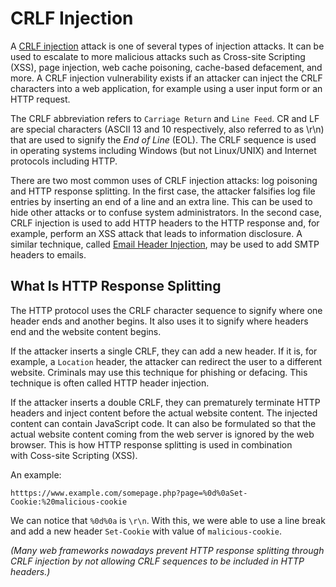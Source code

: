 # CRLF Injection

A [CRLF injection](https://www.invicti.com/learn/crlf-injection/) attack is one of several types of injection attacks. It can be used to escalate to more malicious attacks such as Cross-site Scripting (XSS), page injection, web cache poisoning, cache-based defacement, and more. A CRLF injection vulnerability exists if an attacker can inject the CRLF characters into a web application, for example using a user input form or an HTTP request.

The CRLF abbreviation refers to `Carriage Return` and `Line Feed`. CR and LF are special characters (ASCII 13 and 10 respectively, also referred to as \r\n) that are used to signify the _End of Line_ (EOL). The CRLF sequence is used in operating systems including Windows (but not Linux/UNIX) and Internet protocols including HTTP.

There are two most common uses of CRLF injection attacks: log poisoning and HTTP response splitting. In the first case, the attacker falsifies log file entries by inserting an end of a line and an extra line. This can be used to hide other attacks or to confuse system administrators. In the second case, CRLF injection is used to add HTTP headers to the HTTP response and, for example, perform an XSS attack that leads to information disclosure. A similar technique, called [Email Header Injection](https://www.acunetix.com/blog/articles/email-header-injection/), may be used to add SMTP headers to emails.

## What Is HTTP Response Splitting

The HTTP protocol uses the CRLF character sequence to signify where one header ends and another begins. It also uses it to signify where headers end and the website content begins.

If the attacker inserts a single CRLF, they can add a new header. If it is, for example, a `Location` header, the attacker can redirect the user to a different website. Criminals may use this technique for phishing or defacing. This technique is often called HTTP header injection.

If the attacker inserts a double CRLF, they can prematurely terminate HTTP headers and inject content before the actual website content. The injected content can contain JavaScript code. It can also be formulated so that the actual website content coming from the web server is ignored by the web browser. This is how HTTP response splitting is used in combination with Coss-site Scripting (XSS).

An example:

```http
htttps://www.example.com/somepage.php?page=%0d%0aSet-Cookie:%20malicious-cookie
```

We can notice that `%0d%0a` is `\r\n`. With this, we were able to use a line break and add a new header `Set-Cookie` with value of `malicious-cookie`.

_(Many web frameworks nowadays prevent HTTP response splitting through CRLF injection by not allowing CRLF sequences to be included in HTTP headers.)_
